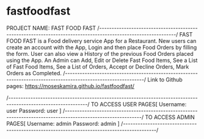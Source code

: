 # fastfoodfast

PROJECT NAME: FAST FOOD FAST
/-------------------------------------------------------------------------------------------------------------/
FAST FOOD FAST is a Food delivery service App for a Restaurant.
New users can create an account with the App, Login and then place Food Orders by filling the form. User can also view a History of the previous Food Orders placed using the App.
An Admin can Add, Edit or Delete Fast Food Items, See a List of Fast Food Items, See a List of Orders, Accept or Decline Orders, Mark Orders as Completed.
/--------------------------------------------------------------------------------------------------------------/
Link to Github pages: https://moseskamira.github.io/fastfoodfast/

/--------------------------------------------------------------------------------------------------------------/
TO ACCESS USER PAGES[
Username: user
Password: user
]
/-------------------------------------------------------------------------------------------------------------/
TO ACCESS ADMIN PAGES[
Username: admin
Password: admin
]
/-------------------------------------------------------------------------------------------/
